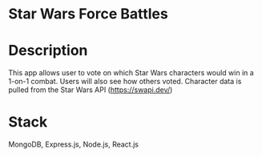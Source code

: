 # Star Wars Force Battles
# Description
This app allows user to vote on which Star Wars characters would win in a 1-on-1 combat. Users will also see how others voted. Character data is pulled from the Star Wars API (https://swapi.dev/)
# Stack
MongoDB, Express.js, Node.js, React.js
